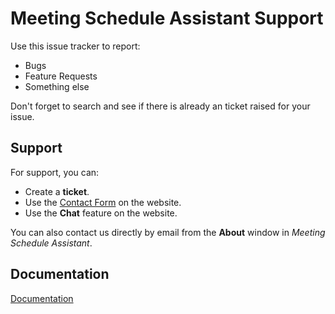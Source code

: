 
# Meeting Schedule Assistant Support

Use this issue tracker to report:

* Bugs
* Feature Requests
* Something else

Don't forget to search and see if there is already an ticket raised for your issue.




## Support

For support, you can:

* Create a **ticket**.
* Use the [Contact Form](https://www.publictalksoftware.co.uk/contact-form/) on the website.
* Use the **Chat** feature on the website.

You can also contact us directly by email from the **About** window in *Meeting Schedule Assistant*.


## Documentation

[Documentation](https://www.publictalksoftware.co.uk/help-msa/msa-overview.html)

